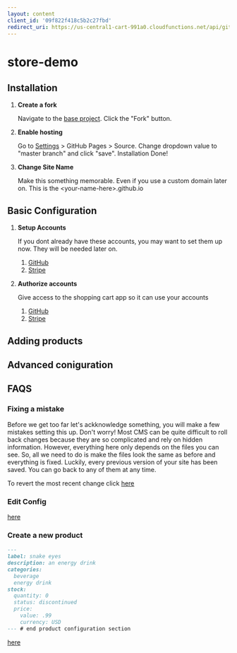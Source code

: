 ```yaml
---
layout: content
client_id: '09f822f418c5b2c27fbd'
redirect_uri: https://us-central1-cart-991a0.cloudfunctions.net/api/github/yggilabs/store-demo/authorize
---
```


<meta name="amp-link-variable-allowed-origin" content="https://us-central1-cart-991a0.cloudfunctions.net">

# store-demo

## Installation
1. **Create a fork**
    
    Navigate to the [base project](https://github.com/yggilabs/store-demo). Click the "Fork" button.
2. **Enable hosting** 
    
    Go to [Settings](../../settings) > GitHub Pages > Source. Change dropdown value to "master branch" and click "save". Installation Done!
3. **Change Site Name**
    
    Make this something memorable. Even if you use a custom domain later on. This is the &lt;your-name-here&gt;.github.io

## Basic Configuration

1. **Setup Accounts**
    
    If you dont already have these accounts, you may want to set them up now. They will be needed later on.
    1. [GitHub](https://github.com/join)
    2. [Stripe](https://dashboard.stripe.com/register)
2. **Authorize accounts**
    
    Give access to the shopping cart app so it can use your accounts
    1. <a href="https://github.com/login/oauth/authorize?client_id={{ page.client_id }}&state=CLIENT_ID(cart)&redirect_uri={{ page.redirect_uri}}" data-amp-replace="CLIENT_ID">GitHub</a>
    2. <a href="https://connect.stripe.com/oauth/authorize?response_type=code&client_id={{ page.client_id }}&state=CLIENT_ID(cart)&scope=read_write" data-amp-replace="CLIENT_ID">Stripe</a>
    
## Adding products

## Advanced coniguration 

## FAQS

### Fixing a mistake

Before we get too far let's ackknowledge something, you will make a few mistakes setting this up. Don't worry! Most CMS can be quite difficult to roll back changes because they are so complicated and rely on hidden information. However, everything here only depends on the files you can see. So, all we need to do is make the files look the same as before and everything is fixed. Luckily, every previous version of your site has been saved. You can go back to any of them at any time.

To revert the most recent change click [here]()

### Edit Config

[here](../../edit/master/_config.yml)

### Create a new product


```markdown
---
label: snake eyes
description: an energy drink
categories:
  beverage
  energy drink
stock:
  quantity: 0
  status: discontinued
  price:
    value: .99
    currency: USD
--- # end product configuration section
```
[here](../../new/master/_products)
